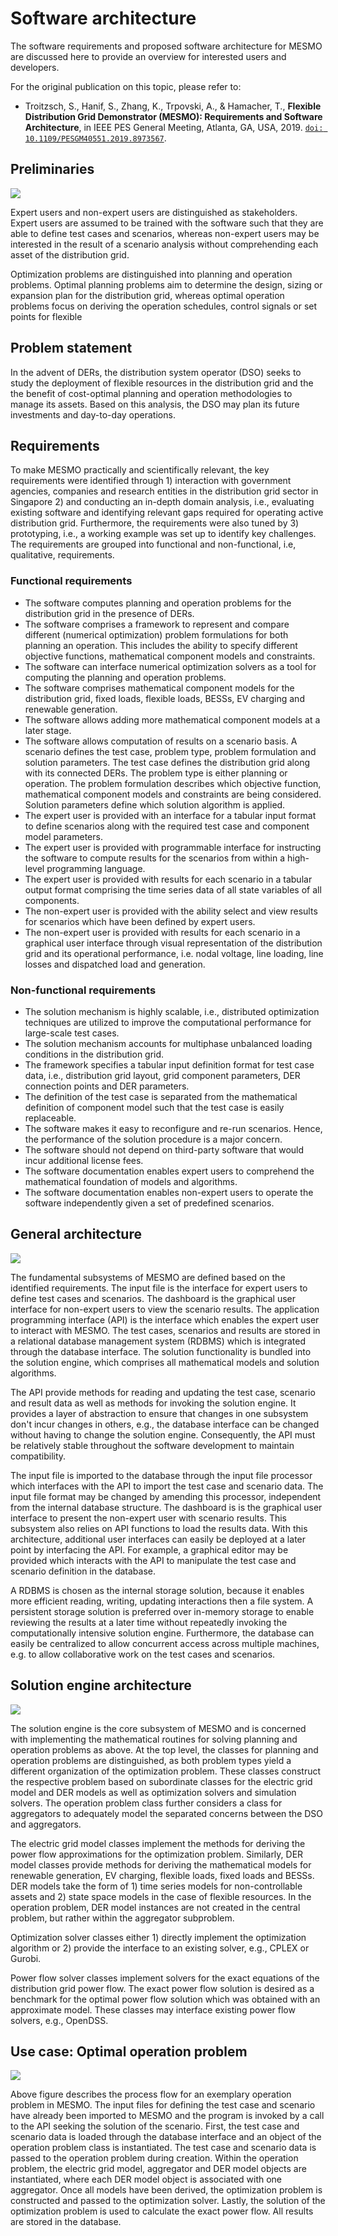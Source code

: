 # Software architecture

The software requirements and proposed software architecture for MESMO are discussed here to provide an overview for interested users and developers.

For the original publication on this topic, please refer to:

- Troitzsch, S., Hanif, S., Zhang, K., Trpovski, A., & Hamacher, T., **Flexible Distribution Grid Demonstrator (MESMO): Requirements and Software Architecture**, in IEEE PES General Meeting, Atlanta, GA, USA, 2019. [`doi: 10.1109/PESGM40551.2019.8973567`](https://doi.org/10.1109/PESGM40551.2019.8973567).

## Preliminaries

![](./assets/architecture_0.png)

Expert users and non-expert users are distinguished as stakeholders. Expert users are assumed to be trained with the software such that they are able to define test cases and scenarios, whereas non-expert users may be interested in the result of a scenario analysis without comprehending each asset of the distribution grid.

Optimization problems are distinguished into planning and operation problems. Optimal planning problems aim to determine the design, sizing or expansion plan for the distribution grid, whereas optimal operation problems focus on deriving the operation schedules, control signals or set points for flexible

## Problem statement

In the advent of DERs, the distribution system operator (DSO) seeks to study the deployment of flexible resources in the distribution grid and the the benefit of cost-optimal planning and operation methodologies to manage its assets. Based on this analysis, the DSO may plan its future investments and day-to-day operations.

## Requirements

To make MESMO practically and scientifically relevant, the key requirements were identified through 1) interaction with government agencies, companies and research entities in the distribution grid sector in Singapore 2) and conducting an in-depth domain analysis, i.e., evaluating existing software and identifying relevant gaps required for operating active distribution grid. Furthermore, the requirements were also tuned by 3) prototyping, i.e., a working example was set up to identify key challenges. The requirements are grouped into functional and non-functional, i.e, qualitative, requirements.

### Functional requirements

- The software computes planning and operation problems for the distribution grid in the presence of DERs.
- The software comprises a framework to represent and compare different (numerical optimization) problem formulations for both planning an operation. This includes the ability to specify different objective functions, mathematical component models and constraints.
- The software can interface numerical optimization solvers as a tool for computing the planning and operation problems.
- The software comprises mathematical component models for the distribution grid, fixed loads, flexible loads, BESSs, EV charging and renewable generation.
- The software allows adding more mathematical component models at a later stage.
- The software allows computation of results on a scenario basis. A scenario defines the test case, problem type, problem formulation and solution parameters. The test case defines the distribution grid along with its connected DERs. The problem type is either planning or operation. The problem formulation describes which objective function, mathematical component models and constraints are being considered. Solution parameters define which solution algorithm is applied.
- The expert user is provided with an interface for a tabular input format to define scenarios along with the required test case and component model parameters.
- The expert user is provided with programmable interface for instructing the software to compute results for the scenarios from within a high-level programming language.
- The expert user is provided with results for each scenario in a tabular output format comprising the time series data of all state variables of all components.
- The non-expert user is provided with the ability select and view results for scenarios which have been defined by expert users.
- The non-expert user is provided with results for each scenario in a graphical user interface through visual representation of the distribution grid and its operational performance, i.e. nodal voltage, line loading, line losses and dispatched load and generation.

### Non-functional requirements

- The solution mechanism is highly scalable, i.e., distributed optimization techniques are utilized to improve the computational performance for large-scale test cases.
- The solution mechanism accounts for multiphase unbalanced loading conditions in the distribution grid.
- The framework specifies a tabular input definition format for test case data, i.e., distribution grid layout, grid component parameters, DER connection points and DER parameters.
- The definition of the test case is separated from the mathematical definition of component model such that the test case is easily replaceable.
- The software makes it easy to reconfigure and re-run scenarios. Hence, the performance of the solution procedure is a major concern.
- The software should not depend on third-party software that would incur additional license fees.
- The software documentation enables expert users to comprehend the mathematical foundation of models and algorithms.
- The software documentation enables non-expert users to operate the software independently given a set of predefined scenarios.

## General architecture

![](./assets/architecture_1.png)

The fundamental subsystems of MESMO are defined based on the identified requirements. The input file is the interface for expert users to define test cases and scenarios. The dashboard is the graphical user interface for non-expert users to view the scenario results. The application programming interface (API) is the interface which enables the expert user to interact with MESMO. The test cases, scenarios and results are stored in a relational database management system (RDBMS) which is integrated through the database interface. The solution functionality is bundled into the solution engine, which comprises all mathematical models and solution algorithms.

The API provide methods for reading and updating the test case, scenario and result data as well as methods for invoking the solution engine. It provides a layer of abstraction to ensure that changes in one subsystem don't incur changes in others, e.g., the database interface can be changed without having to change the solution engine. Consequently, the API must be relatively stable throughout the software development to maintain compatibility.

The input file is imported to the database through the input file processor which interfaces with the API to import the test case and scenario data. The input file format may be changed by amending this processor, independent from the internal database structure. The dashboard is is the graphical user interface to present the non-expert user with scenario results. This subsystem also relies on API functions to load the results data. With this architecture, additional user interfaces can easily be deployed at a later point by interfacing the API. For example, a graphical editor may be provided which interacts with the API to manipulate the test case and scenario definition in the database.

A RDBMS is chosen as the internal storage solution, because it enables more efficient reading, writing, updating interactions then a file system. A persistent storage solution is preferred over in-memory storage to enable reviewing the results at a later time without repeatedly invoking the computationally intensive solution engine. Furthermore, the database can easily be centralized to allow concurrent access across multiple machines, e.g. to allow collaborative work on the test cases and scenarios.

## Solution engine architecture

![](./assets/architecture_2.png)

The solution engine is the core subsystem of MESMO and is concerned with implementing the mathematical routines for solving planning and operation problems as above. At the top level, the classes for planning and operation problems are distinguished, as both problem types yield a different organization of the optimization problem. These classes construct the respective problem based on subordinate classes for the electric grid model and DER models as well as optimization solvers and simulation solvers. The operation problem class further considers a class for aggregators to adequately model the separated concerns between the DSO and aggregators.

The electric grid model classes implement the methods for deriving the power flow approximations for the optimization problem. Similarly, DER model classes provide methods for deriving the mathematical models for renewable generation, EV charging, flexible loads, fixed loads and BESSs. DER models take the form of 1) time series models for non-controllable assets and 2) state space models in the case of flexible resources. In the operation problem, DER model instances are not created in the central problem, but rather within the aggregator subproblem.

Optimization solver classes either 1) directly implement the optimization algorithm or 2) provide the interface to an existing solver, e.g., CPLEX or Gurobi.

Power flow solver classes implement solvers for the exact equations of the distribution grid power flow. The exact power flow solution is desired as a benchmark for the optimal power flow solution which was obtained with an approximate model. These classes may interface existing power flow solvers, e.g., OpenDSS.

## Use case: Optimal operation problem

![](./assets/operation.png)

Above figure describes the process flow for an exemplary operation problem in MESMO. The input files for defining the test case and scenario have already been imported to MESMO and the program is invoked by a call to the API seeking the solution of the scenario. First, the test case and scenario data is loaded through the database interface and an object of the operation problem class is instantiated. The test case and scenario data is passed to the operation problem during creation. Within the operation problem, the electric grid model, aggregator and DER model objects are instantiated, where each DER model object is associated with one aggregator. Once all models have been derived, the optimization problem is constructed and passed to the optimization solver. Lastly, the solution of the optimization problem is used to calculate the exact power flow. All results are stored in the database.
